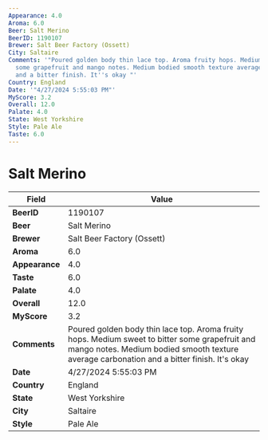 ```yaml
---
Appearance: 4.0
Aroma: 6.0
Beer: Salt Merino
BeerID: 1190107
Brewer: Salt Beer Factory (Ossett)
City: Saltaire
Comments: '"Poured golden body thin lace top. Aroma fruity hops. Medium sweet to bitter
  some grapefruit and mango notes. Medium bodied smooth texture average carbonation
  and a bitter finish. It''s okay "'
Country: England
Date: '"4/27/2024 5:55:03 PM"'
MyScore: 3.2
Overall: 12.0
Palate: 4.0
State: West Yorkshire
Style: Pale Ale
Taste: 6.0
---
```


# Salt Merino

| Field         | Value |
|---------------|-------|
| **BeerID** | 1190107 |
| **Beer** | Salt Merino |
| **Brewer** | Salt Beer Factory (Ossett) |
| **Aroma** | 6.0 |
| **Appearance** | 4.0 |
| **Taste** | 6.0 |
| **Palate** | 4.0 |
| **Overall** | 12.0 |
| **MyScore** | 3.2 |
| **Comments** | Poured golden body thin lace top. Aroma fruity hops. Medium sweet to bitter some grapefruit and mango notes. Medium bodied smooth texture average carbonation and a bitter finish. It's okay  |
| **Date** | 4/27/2024 5:55:03 PM |
| **Country** | England |
| **State** | West Yorkshire |
| **City** | Saltaire |
| **Style** | Pale Ale |
